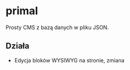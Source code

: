 # primal
Prosty CMS z bazą danych w pliku JSON.

## Działa
* Edycja bloków WYSIWYG na stronie, zmiana <title>, meta description
* Przyjazne linki
* Szablony wewnątrz plików .php (block name="top") generuje blok WYSIWYG na froncie
* Pamięć podręczna

![edycja treści](http://deykun.it/lab/primal/edycja-strony.gif)
